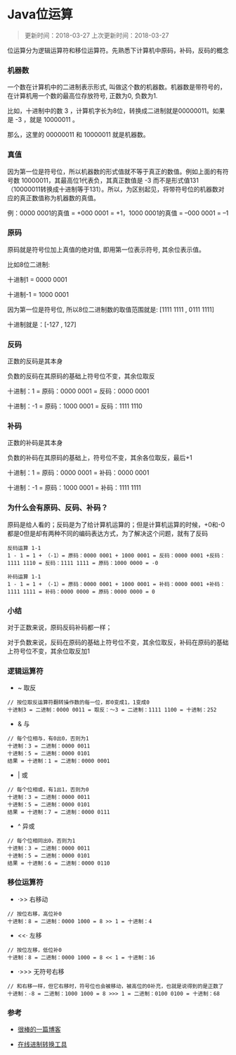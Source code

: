 # Java位运算

> 更新时间：2018-03-27
> 上次更新时间：2018-03-27



位运算分为逻辑运算符和移位运算符。先熟悉下计算机中原码，补码，反码的概念

### 机器数

一个数在计算机中的二进制表示形式,  叫做这个数的机器数。机器数是带符号的，在计算机用一个数的最高位存放符号, 正数为0, 负数为1.

比如，十进制中的数 3 ，计算机字长为8位，转换成二进制就是00000011。如果是 -3 ，就是 10000011 。

那么，这里的 00000011 和 10000011 就是机器数。

### 真值
因为第一位是符号位，所以机器数的形式值就不等于真正的数值。例如上面的有符号数 10000011，其最高位1代表负，其真正数值是 -3 而不是形式值131（10000011转换成十进制等于131）。所以，为区别起见，将带符号位的机器数对应的真正数值称为机器数的真值。

例：0000 0001的真值 = +000 0001 = +1，1000 0001的真值 = –000 0001 = –1

### 原码
原码就是符号位加上真值的绝对值, 即用第一位表示符号, 其余位表示值。

比如8位二进制:

十进制1 = 0000 0001

十进制-1 = 1000 0001

因为第一位是符号位, 所以8位二进制数的取值范围就是:
[1111 1111 , 0111 1111]

十进制就是：[-127 , 127]

### 反码
正数的反码是其本身

负数的反码在其原码的基础上符号位不变，其余位取反

十进制：1 = 原码：0000 0001 = 反码：0000 0001

十进制：-1 = 原码：1000 0001 = 反码：1111 1110


### 补码
正数的补码是其本身

负数的补码在其原码的基础上，符号位不变，其余各位取反，最后+1

十进制：1 = 原码：0000 0001 = 补码：0000 0001

十进制：-1 = 原码：1000 0001 = 补码：1111 1111

### 为什么会有原码、反码、补码？
原码是给人看的；反码是为了给计算机运算的；但是计算机运算的时候，+0和-0都是0但是却有两种不同的编码表达方式，为了解决这个问题，就有了反码
```
反码运算 1-1
1 - 1 = 1 + （-1）= 原码：0000 0001 + 1000 0001 = 反码：0000 0001 +反码： 1111 1110 = 反码：1111 1111 = 原码：1000 0000 = -0 

补码运算 1-1
1 - 1 = 1 + （-1）= 原码：0000 0001 + 1000 0001 = 补码：0000 0001 +补码： 1111 1111 = 补码：0000 0000 = 原码：0000 0000 = 0 
```

### 小结
对于正数来说，原码反码补码都一样；

对于负数来说，反码在原码的基础上符号位不变，其余位取反，补码在原码的基础上符号位不变，其余位取反加1


### 逻辑运算符

- ~ 取反
```
// 按位取反运算符翻转操作数的每一位，即0变成1，1变成0
十进制3 = 二进制：0000 0011 = 取反：～3 = 二进制：1111 1100 = 十进制：252
```
- & 与
```
// 每个位相与，有0出0，否则为1
十进制：3 = 二进制：0000 0011
十进制：5 = 二进制：0000 0101
结果 = 十进制：1 = 二进制：0000 0001
```
- | 或
```
// 每个位相或，有1出1，否则为0
十进制：3 = 二进制：0000 0011
十进制：5 = 二进制：0000 0101
结果 = 十进制：7 = 二进制：0000 0111
```
- ^ 异或
```
// 每个位相同出0，否则为1
十进制：3 = 二进制：0000 0011
十进制：5 = 二进制：0000 0101
结果 = 十进制：6 = 二进制：0000 0110
```

### 移位运算符
-  ·>> 右移动
```
// 按位右移，高位补0
十进制：8 = 二进制：0000 1000 = 8 >> 1 = 十进制：4
```
- <<· 左移
```
// 按位左移，低位补0
十进制：8 = 二进制：0000 1000 = 8 << 1 = 十进制：16
```
- ·>>> 无符号右移
```
// 和右移一样，但它右移时，符号位也会被移动，被高位的0补充，也就是说得到的是正数了
十进制：-8 = 二进制：1000 1000 = 8 >>> 1 = 二进制：0100 0100 = 十进制：68
```

### 参考
- [很棒的一篇博客](https://www.cnblogs.com/zhangziqiu/archive/2011/03/30/ComputerCode.html)

- [在线进制转换工具](http://tool.oschina.net/hexconvert/)